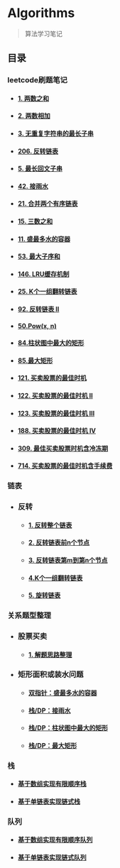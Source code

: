 # Algorithms

> 算法学习笔记

## 目录

### leetcode刷题笔记

- #### [1. 两数之和](leetcode刷题笔记/1.两数之和.md)

- #### [2. 两数相加](leetcode刷题笔记/2.两数相加.md)

- #### [3. 无重复字符串的最长子串](leetcode刷题笔记/3.无重复字符串的最长子串.md)

- #### [206. 反转链表](leetcode刷题笔记/206.反转链表.md)

- #### [5. 最长回文子串](leetcode刷题笔记/5.最长回文子串.md)

- #### [42. 接雨水](相关题型整理/矩形面积或装水问题/42.接雨水.md)

- #### [21. 合并两个有序链表](leetcode刷题笔记/21.合并两个有序链表.md)

- #### [15. 三数之和](leetcode刷题笔记/15.三数之和.md)

- #### [11. 盛最多水的容器](相关题型整理/矩形面积或装水问题/11.盛最多水的容器.md)

- #### [53. 最大子序和](leetcode刷题笔记/53.最大子序和.md)

- #### [146. LRU缓存机制](leetcode刷题笔记/146.LRU缓存机制.md)

- #### [25. K个一组翻转链表](链表/反转/4.K个一组翻转链表.md)

- #### [92. 反转链表 II](链表/反转/3.反转链表的第m到第n个节点.md)

- #### [50.Pow(x, n)](leetcode刷题笔记/50.Pow(x,n).md)

- #### [84.柱状图中最大的矩形](相关题型整理/矩形面积或装水问题/84.柱状图中最大的矩形.md)

- #### [85.最大矩形](相关题型整理/矩形面积或装水问题/85.最大矩形.md)

- #### [121. 买卖股票的最佳时机](相关题型整理/股票买卖/121.买卖股票的最佳时机.md)

- #### [122. 买卖股票的最佳时机 II](相关题型整理/股票买卖/团灭6题的解题思路.md)

- #### [123. 买卖股票的最佳时机 III](相关题型整理/股票买卖/团灭6题的解题思路.md)

- #### [188. 买卖股票的最佳时机 IV](相关题型整理/股票买卖/团灭6题的解题思路.md)

- #### [309. 最佳买卖股票时机含冷冻期](相关题型整理/股票买卖/团灭6题的解题思路.md)

- #### [714. 买卖股票的最佳时机含手续费](相关题型整理/股票买卖/团灭6题的解题思路.md)

### 链表

- ### 反转

    - #### [1. 反转整个链表](链表/反转/1.反转整个链表.md)

    - #### [2. 反转链表前n个节点](链表/反转/2.反转链表前n个节点.md)

    - #### [3. 反转链表第m到第n个节点](链表/反转/3.反转链表的第m到第n个节点.md)

    - #### [4.K个一组翻转链表](链表/反转/4.K个一组翻转链表.md)

    - #### [5. 旋转链表](链表/反转/5.旋转链表.md)

### 关系题型整理

- ### 股票买卖

    - #### [1. 解题思路整理](相关题型整理/股票买卖/团灭6题的解题思路.md)

- ### 矩形面积或装水问题

    - #### [双指针：盛最多水的容器](相关题型整理/矩形面积或装水问题/11.盛最多水的容器.md)

    - #### [栈/DP：接雨水](相关题型整理/矩形面积或装水问题/42.接雨水.md)

    - #### [栈/DP：柱状图中最大的矩形](相关题型整理/矩形面积或装水问题/84.柱状图中最大的矩形.md)

    - #### [栈/DP：最大矩形](相关题型整理/矩形面积或装水问题/85.最大矩形.md)

### 栈

- #### [基于数组实现有限顺序栈](栈/array_stack.py)

- #### [基于单链表实现链式栈](栈/linked_stack.py)

### 队列

- #### [基于数组实现有限顺序队列](队列/array_queue.py)

- #### [基于单链表实现链式队列](队列/linked_queue.py)